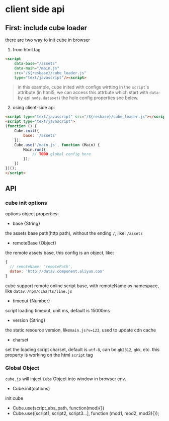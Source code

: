 # client side api

## First: include cube loader

there are two way to init cube in browser

1. from html tag

  ```html
  <script
      data-base="/assets"
      data-main="/main.js"
      src="/${resbase}/cube_loader.js"
      type="text/javascript"/><script>

  ```
  > in this example, cube inited with configs wirtting in the `script`'s attribute (in html5, we can access this attrbute which start with `data-` by api `node.dataset`)
  the hole config properties see belew.

2. using client-side api

  ```html
  <script type="text/javascript" src="/${resbase}/cube_loader.js"></script>
  <script type="text/javascript">
  (function () {
      Cube.init({
          base: '/assets'
      });
      Cube.use('/main.js', function (Main) {
          Main.run({
              // TODO global config here
          });
      })
  })();
  </script>
  ```

## API

### cube init options

options object properties:

*  base {String}

 the assets base path(http path), without the ending `/`,
 like: `/assets`

* remoteBase {Object}

 the remote assets base, this config is an object, like:

 ```js
 {
   // remoteName: 'remotePath',
   datav: 'http://datav.component.aliyun.com'
 }
 ```
 cube support remote online script base, with remoteName as namespace, like `datav:/npm/dcharts/line.js`

* timeout {Number}

script loading timeout, unit ms, default is 15000ms

* version {String}

the static resource version, like`main.js?v=123`, used to update cdn cache

* charset

set the loading script charset, default is `utf-8`, can be
`gb2312`, `gbk`, etc. this property is working on the html `script` tag



### Global Object

`cube.js` will inject `Cube` Object into window in browser env.

* Cube.init(options)

init cube

* Cube.use(script_abs_path, function(mod){})
* Cube.use([script1, script2, script3...], function (mod1, mod2, mod3){});


